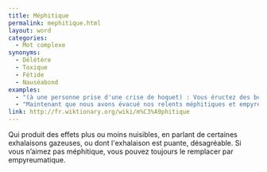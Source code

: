 ```yaml
---
title: Méphitique
permalink: mephitique.html
layout: word
categories:
  - Mot complexe
synonyms:
  - Délétère
  - Toxique
  - Fétide
  - Nauséabond
examples:
  - "(à une personne prise d'une crise de hoquet) : Vous éructez des borborygmes méphitiques..."
  - "Maintenant que nous avons évacué nos relents méphitiques et empyreumatiques, ..."
link: http://fr.wiktionary.org/wiki/m%C3%A9phitique
---
```


Qui produit des effets plus ou moins nuisibles, en parlant de certaines exhalaisons gazeuses, ou dont l'exhalaison est puante, désagréable. Si vous n’aimez pas méphitique, vous pouvez toujours le remplacer par empyreumatique.

